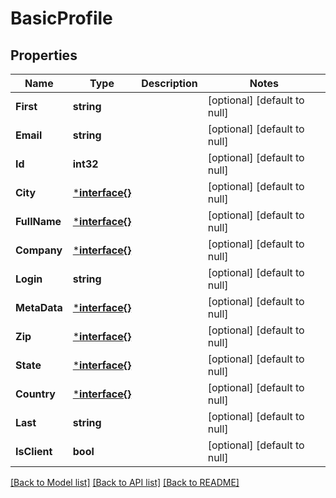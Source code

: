# BasicProfile

## Properties
Name | Type | Description | Notes
------------ | ------------- | ------------- | -------------
**First** | **string** |  | [optional] [default to null]
**Email** | **string** |  | [optional] [default to null]
**Id** | **int32** |  | [optional] [default to null]
**City** | [***interface{}**](interface{}.md) |  | [optional] [default to null]
**FullName** | [***interface{}**](interface{}.md) |  | [optional] [default to null]
**Company** | [***interface{}**](interface{}.md) |  | [optional] [default to null]
**Login** | **string** |  | [optional] [default to null]
**MetaData** | [***interface{}**](interface{}.md) |  | [optional] [default to null]
**Zip** | [***interface{}**](interface{}.md) |  | [optional] [default to null]
**State** | [***interface{}**](interface{}.md) |  | [optional] [default to null]
**Country** | [***interface{}**](interface{}.md) |  | [optional] [default to null]
**Last** | **string** |  | [optional] [default to null]
**IsClient** | **bool** |  | [optional] [default to null]

[[Back to Model list]](../README.md#documentation-for-models) [[Back to API list]](../README.md#documentation-for-api-endpoints) [[Back to README]](../README.md)


